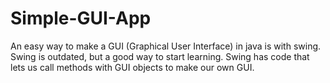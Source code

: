 # Simple-GUI-App

An easy way to make a GUI (Graphical User Interface) in java is with swing. Swing is outdated, but a good way to start learning. Swing has code that lets us call methods with GUI objects to make our own GUI. 
